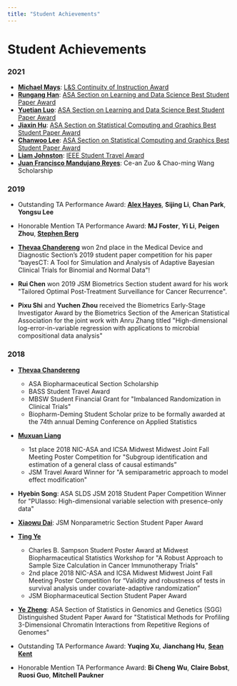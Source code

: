 ```yaml
---
title: "Student Achievements"
---
```


# Student Achievements

### 2021

* [**Michael Mays**][Mays_Michael]: [L&S Continuity of Instruction Award](https://grad.wisc.edu/2021/03/29/2020-ta-award-winners-honored-for-excellence-in-teaching-and-instructional-continuity/)
* [**Rungang Han**][Han_Rungang]: [ASA Section on Learning and Data Science Best Student Paper Award](https://community.amstat.org/slds/announcements)
* [**Yuetian Luo**][Luo_Yuetian]: [ASA Section on Learning and Data Science Best Student Paper Award](https://community.amstat.org/slds/announcements)
* [**Jiaxin Hu**][Hu_Jiaxin]: [ASA Section on Statistical Computing and Graphics Best Student Paper Award](https://community.amstat.org/jointscsg-section/awards/student-paper-competition)
* [**Chanwoo Lee**][Lee_Chanwoo]: [ASA Section on Statistical Computing and Graphics Best Student Paper Award](https://community.amstat.org/jointscsg-section/awards/student-paper-competition)
* [**Liam Johnston**][Johnston_Liam]: [IEEE Student Travel Award](http://ieeecss.org/activities/student-travel-support)
* [**Juan Francisco Mandujano Reyes**][Mandujano_Reyes_Juan_Francisco]: Ce-an Zuo & Chao-ming Wang Scholarship


### 2019

* Outstanding TA Performance Award: [**Alex Hayes**][Hayes_Alex], **Sijing Li**, **Chan Park**, **Yongsu Lee**
* Honorable Mention TA Performance Award: **MJ Foster**, **Yi Li**, **Peigen Zhou**, [**Stephen Berg**][Berg_Stephen]

* [**Thevaa Chandereng**][Thevaa_Chandereng] won 2nd place in the Medical Device and Diagnostic Section’s 2019 student paper competition for his paper “bayesCT: A Tool for Simulation and Analysis of Adaptive Bayesian Clinical Trials for Binomial and Normal Data"!

* **Rui Chen** won 2019 JSM Biometrics Section student award for his work "Tailored Optimal  Post-Treatment Surveillance for  Cancer Recurrence". 

* **Pixu Shi** and **Yuchen Zhou** received the Biometrics Early-Stage Investigator Award by the Biometrics Section of the American Statistical Association for the joint work with Anru Zhang titled "High-dimensional log-error-in-variable regression with applications to microbial compositional data analysis"

### 2018

* [**Thevaa Chandereng**][Thevaa_Chandereng]
    * ASA Biopharmaceutical Section Scholarship
    * BASS Student Travel Award
    * MBSW Student Financial Grant for "Imbalanced Randomization in Clinical Trials"
    * Biopharm-Deming Student Scholar prize to be formally awarded at the 74th annual Deming Conference on Applied Statistics

* [**Muxuan Liang**][Liang_Muxuan]
    * 1st place 2018 NIC-ASA and ICSA Midwest Midwest Joint Fall Meeting Poster Competition for "Subgroup identification and estimation of a general class of causal estimands”
    * JSM Travel Award Winner for "A semiparametric approach to model effect modification"

* **Hyebin Song**: ASA SLDS JSM 2018 Student Paper Competition Winner for "PUlasso: High-dimensional variable selection with presence-only data"

* [**Xiaowu Dai**][Dai_Xiaowu]: JSM Nonparametric Section Student Paper Award

* [**Ting Ye**][Ye_Ting]
    * Charles B. Sampson Student Poster Award at Midwest Biopharmaceutical Statistics Workshop for "A Robust Approach to Sample Size Calculation in Cancer Immunotherapy Trials"
    * 2nd place 2018 NIC-ASA and ICSA Midwest Midwest Joint Fall Meeting Poster Competition for “Validity and robustness of tests in survival analysis under covariate-adaptive randomization”
    * JSM Biopharmaceutical Section Student Paper Award

* [**Ye Zheng**][Zheng_Ye]: ASA Section of Statistics in Genomics and Genetics (SGG) Distinguished Student Paper Award for "Statistical Methods for Profiling 3-Dimensional Chromatin Interactions from Repetitive Regions of Genomes"

* Outstanding TA Performance Award: **Yuqing Xu**, **Jianchang Hu**, [**Sean Kent**][Kent_Sean]

* Honorable Mention TA Performance Award: **Bi Cheng Wu**, **Claire Bobst**, **Ruosi Guo**, **Mitchell Paukner**

<!-- Links to personal webpages, [Lastname_Firstname] -->

[Berg_Stephen]: https://stephenberg.github.io/
[Hayes_Alex]: https://www.alexpghayes.com/
[Thevaa_Chandereng]: https://thevaachandereng.github.io/
[Dai_Xiaowu]: http://pages.stat.wisc.edu/~xdai26/
[Hu_Jiaxin]: https://www.jiaxin-hu.com/
[Han_Rungang]: https://sites.google.com/view/rungang
[Johnston_Liam]: https://www.linkedin.com/in/liam-johnston-95639ab5/
[Kent_Sean]: http://pages.cs.wisc.edu/~kent/
[Lee_Chanwoo]: http://pages.stat.wisc.edu/~clee466/
[Liang_Muxuan]: https://sites.google.com/view/muxuan-liang
[Luo_Yuetian]: http://pages.stat.wisc.edu/~yluo/
[Mandujano_Reyes_Juan_Francisco]: https://www.linkedin.com/in/juan-francisco-mandujano/
[Mays_Michael]: https://www.linkedin.com/in/michaelfmays/
[Ye_Ting]: https://sites.google.com/view/tingye/
[Zheng_Ye]: http://pages.stat.wisc.edu/~yezheng/

